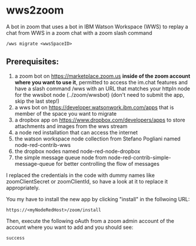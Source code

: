 # wws2zoom
A bot in zoom that uses a bot in IBM Watson Workspace (WWS) to replay a chat from WWS in a zoom chat with a zoom slash command 

`/wws migrate <wwsSpaceID>`

## Prerequisites:
1) a zoom bot on https://marketplace.zoom.us **inside of the zoom account where you want to use it**, permitted to access the im.chat features and have a slash command /wws with an URL that matches your httpIn node for the wwsbot node (../zoom/wwsbot) (don't need to submit the app, skip the last step!)
2) a wws bot on https://developer.watsonwork.ibm.com/apps that is member of the space you want to migrate
3) a dropbox app on https://www.dropbox.com/developers/apps to store attachments and images from the wws stream
4) a node red installation that can access the internet
5) the watson workspace node collection from Stefano Pogliani named node-red-contrib-wws
6) the dropbox nodes named node-red-node-dropbox
7) the simple message queue node from node-red-contrib-simple-message-queue for better controlling the flow of messages

I replaced the credentials in the code with dummy names like zoomClientSecret or zoomClientId, so have a look at it to replace it appropriately.

You my have to install the new app by clicking "install" in the follwoing URL:

`https://<myNodeRedHost>/zoom/install`

Then, execute the following oAuth from a zoom admin account of the account where you want to add and you should see:

`success`
